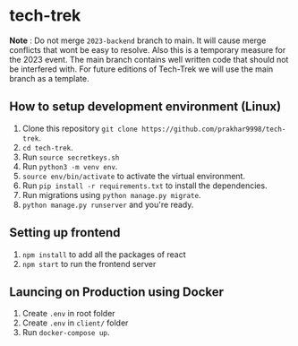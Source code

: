 # tech-trek  
**Note** : Do not merge ``2023-backend`` branch to main. It will cause merge conflicts that wont be easy to resolve. Also this is a temporary measure for the 2023 event. The main branch contains well written code that should not be interfered with. For future editions of Tech-Trek we will use the main branch as a template.     


## How to setup development environment (Linux)
1. Clone this repository `git clone https://github.com/prakhar9998/tech-trek`.
2. `cd tech-trek`.
3. Run `source secretkeys.sh`  
4. Run `python3 -m venv env`.
5. `source env/bin/activate` to activate the virtual environment.
6. Run `pip install -r requirements.txt` to install the dependencies.
7. Run migrations using `python manage.py migrate`.
8. `python manage.py runserver` and you're ready.

## Setting up frontend 
1. `npm install` to add all the packages of react
2. `npm start` to run the frontend server

## Launcing on Production using Docker
1. Create `.env` in root folder
2. Create `.env` in `client/` folder
3. Run `docker-compose up`.
